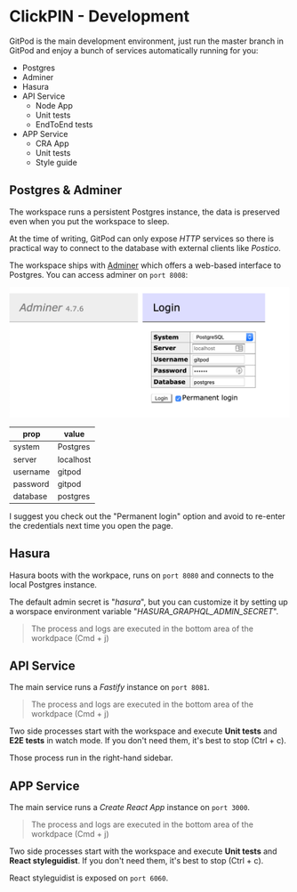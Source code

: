 # ClickPIN - Development

GitPod is the main development environment, just run the master branch
in GitPod and enjoy a bunch of services automatically running for you:

- Postgres
- Adminer
- Hasura
- API Service
  - Node App
  - Unit tests
  - EndToEnd tests
- APP Service
  - CRA App
  - Unit tests
  - Style guide

## Postgres & Adminer

The workspace runs a persistent Postgres instance, the data is preserved
even when you put the workspace to sleep.

At the time of writing, GitPod can only expose _HTTP_ services so there is
practical way to connect to the database with external clients like _Postico_.

The workspace ships with [Adminer] which offers a web-based interface to Postgres.
You can access adminer on `port 8008`:

![Adminer Login](./images/adminer-login.png)

| prop     | value     |
| -------- | --------- |
| system   | Postgres  |
| server   | localhost |
| username | gitpod    |
| password | gitpod    |
| database | postgres  |

I suggest you check out the "Permanent login" option and avoid to re-enter the
credentials next time you open the page.

## Hasura

Hasura boots with the workpace, runs on `port 8080` and connects to the local
Postgres instance.

The default admin secret is "_hasura_", but you can customize it by setting up
a worspace environment variable "_HASURA_GRAPHQL_ADMIN_SECRET_".

> The process and logs are executed in the bottom area of the workdpace (Cmd + j)

## API Service

The main service runs a _Fastify_ instance on `port 8081`.

> The process and logs are executed in the bottom area of the workdpace (Cmd + j)

Two side processes start with the workspace and execute **Unit tests** and
**E2E tests** in watch mode. If you don't need them, it's best to stop (Ctrl + c).

Those process run in the right-hand sidebar.

## APP Service

The main service runs a _Create React App_ instance on `port 3000`.

> The process and logs are executed in the bottom area of the workdpace (Cmd + j)

Two side processes start with the workspace and execute **Unit tests** and
**React styleguidist**. If you don't need them, it's best to stop (Ctrl + c).

React styleguidist is exposed on `port 6060`.

[adminer]: https://www.adminer.org/
